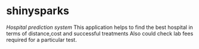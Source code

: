 # shinysparks
_Hospital prediction system_
This application helps to find the best hospital in terms of distance,cost and successful treatments
Also could check lab fees required for a particular test.
